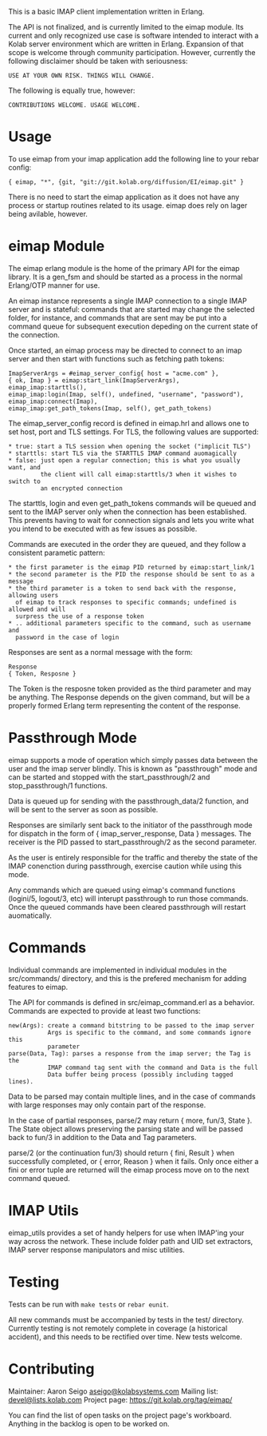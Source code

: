 This is a basic IMAP client implementation written in Erlang.

The API is not finalized, and is currently limited to the eimap module. Its
current and only recognized use case is software intended to interact with a
Kolab server environment which are written in Erlang. Expansion of that scope
is welcome through community participation. However, currently the following
disclaimer should be taken with seriousness:

    USE AT YOUR OWN RISK. THINGS WILL CHANGE.

The following is equally true, however:

    CONTRIBUTIONS WELCOME. USAGE WELCOME.

Usage
=====

To use eimap from your imap application add the following line to your rebar
config:

    { eimap, "*", {git, "git://git.kolab.org/diffusion/EI/eimap.git" }

There is no need to start the eimap application as it does not have any process
or startup routines related to its usage. eimap does rely on lager being avilable,
however.

eimap Module
============
The eimap erlang module is the home of the primary API for the eimap library. It
is a gen_fsm and should be started as a process in the normal Erlang/OTP manner for
use. 

An eimap instance represents a single IMAP connection to a single IMAP server
and is stateful: commands that are started may change the selected folder, for
instance, and commands that are sent may be put into a command queue for subsequent
execution depeding on the current state of the connection.

Once started, an eimap process may be directed to connect to an imap server
and then start with functions such as fetching path tokens:

    ImapServerArgs = #eimap_server_config{ host = "acme.com" },
    { ok, Imap } = eimap:start_link(ImapServerArgs),
    eimap_imap:starttls(),
    eimap_imap:login(Imap, self(), undefined, "username", "password"),
    eimap_imap:connect(Imap),
    eimap_imap:get_path_tokens(Imap, self(), get_path_tokens)

The eimap_server_config record is defined in eimap.hrl and allows one to set
host, port and TLS settings. For TLS, the following values are supported:

    * true: start a TLS session when opening the socket ("implicit TLS")
    * starttls: start TLS via the STARTTLS IMAP command auomagically
    * false: just open a regular connection; this is what you usually want, and
             the client will call eimap:starttls/3 when it wishes to switch to
             an encrypted connection

The starttls, login and even get_path_tokens commands will be
queued and sent to the IMAP server only when the connection has been established.
This prevents having to wait for connection signals and lets you write what you
intend to be executed with as few issues as possible.

Commands are executed in the order they are queued, and they follow a consistent
parametic pattern:

    * the first parameter is the eimap PID returned by eimap:start_link/1
    * the second parameter is the PID the response should be sent to as a message
    * the third parameter is a token to send back with the response, allowing users
      of eimap to track responses to specific commands; undefined is allowed and will
      surpress the use of a response token
    * .. additional parameters specific to the command, such as username and
      password in the case of login

Responses are sent as a normal message with the form:

    Response
    { Token, Resposne }

The Token is the resposne token provided as the third parameter and may be anything.
The Response depends on the given command, but will be a properly formed Erlang term
representing the content of the response.

Passthrough Mode
================
eimap supports a mode of operation which simply passes data between the user
and the imap server blindly. This is known as "passthrough" mode and can be
started and stopped with the start_passthrough/2 and stop_passthrough/1
functions.

Data is queued up for sending with the passthrough_data/2 function, and will be
sent to the server as soon as possible.

Responses are similarly sent back to the initiator of the passthrough mode
for dispatch in the form of { imap_server_response, Data } messages. The receiver
is the PID passed to start_passthrough/2 as the second parameter.

As the user is entirely responsible for the traffic and thereby the state
of the IMAP conenction during passthrough, exercise caution while using
this mode.

Any commands which are queued using eimap's command functions (logini/5,
logout/3, etc) will interupt passthrough to run those commands. Once the queued
commands have been cleared passthrough will restart auomatically.

Commands
========

Individual commands are implemented in individual modules in the src/commands/
directory, and this is the prefered mechanism for adding features to eimap.

The API for commands is defined in src/eimap_command.erl as a behavior. Commands
are expected to provide at least two functions:

    new(Args): create a command bitstring to be passed to the imap server
               Args is specific to the command, and some commands ignore this
               parameter
    parse(Data, Tag): parses a response from the imap server; the Tag is the
               IMAP command tag sent with the command and Data is the full
               Data buffer being process (possibly including tagged lines).

Data to be parsed may contain multiple lines, and in the case of commands with
large responses may only contain part of the response.

In the case of partial responses, parse/2 may return { more, fun/3, State }.
The State object allows preserving the parsing state and will be passed back to
fun/3 in addition to the Data and Tag parameters.

parse/2 (or the continuation fun/3) should return { fini, Result } when 
successfully completed, or { error, Reason } when it fails. Only once either a
fini or error tuple are returned will the eimap process move on to the next
command queued.

IMAP Utils
==========

eimap_utils provides a set of handy helpers for use when IMAP'ing your way
across the network. These include folder path and UID set extractors, IMAP
server response manipulators and misc utilities.

Testing
=======
Tests can be run with `make tests` or `rebar eunit`.

All new commands must be accompanied by tests in the test/ directory. Currently
testing is not remotely complete in coverage (a historical accident), and this
needs to be rectified over time. New tests welcome.

Contributing
============
Maintainer: Aaron Seigo <aseigo@kolabsystems.com>
Mailing list: devel@lists.kolab.com
Project page: https://git.kolab.org/tag/eimap/

You can find the list of open tasks on the project page's workboard. Anything
in the backlog is open to be worked on.
